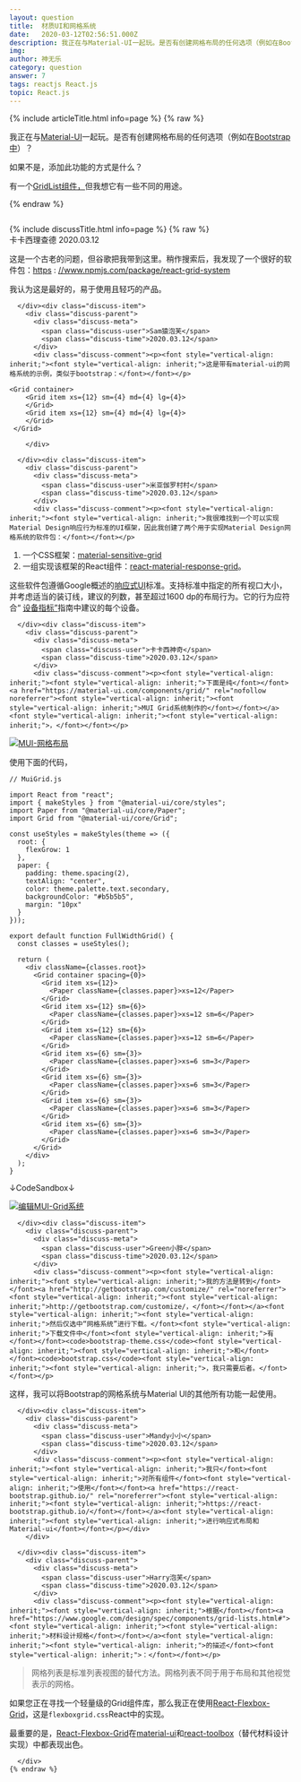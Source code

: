 ```yaml
---
layout: question
title:  材质UI和网格系统
date:   2020-03-12T02:56:51.000Z
description: 我正在与Material-UI一起玩。是否有创建网格布局的任何选项（例如在Bootstrap中）？如果不是，添加此功能的方式是什么？有一个Grid...
img: 
author: 神无乐
category: question
answer: 7
tags: reactjs React.js
topic: React.js
---
```

<div class="article-root">
  <div class="article">
    {% include articleTitle.html info=page %}
    {% raw %}
    <div class="article-content"><p><font style="vertical-align: inherit;"><font style="vertical-align: inherit;">我正在与</font></font><a href="http://material-ui.com/#/home" rel="noreferrer"><font style="vertical-align: inherit;"><font style="vertical-align: inherit;">Material-UI</font></font></a><font style="vertical-align: inherit;"><font style="vertical-align: inherit;">一起玩</font><font style="vertical-align: inherit;">。</font><font style="vertical-align: inherit;">是否有创建网格布局的任何选项（例如在</font></font><a href="http://getbootstrap.com/css/#grid" rel="noreferrer"><font style="vertical-align: inherit;"><font style="vertical-align: inherit;">Bootstrap中</font></font></a><font style="vertical-align: inherit;"><font style="vertical-align: inherit;">）？</font></font></p>

<p><font style="vertical-align: inherit;"><font style="vertical-align: inherit;">如果不是，添加此功能的方式是什么？</font></font></p>

<p><font style="vertical-align: inherit;"><font style="vertical-align: inherit;">有一个</font></font><a href="http://material-ui.com/#/components/grid-list" rel="noreferrer"><font style="vertical-align: inherit;"><font style="vertical-align: inherit;">GridList组件，</font></font></a><font style="vertical-align: inherit;"><font style="vertical-align: inherit;">但我想它有一些不同的用途。</font></font></p></div>
    {% endraw %}
  </div>
  <p style="height: 0;width:0;overflow: hidden;"> 第909篇《材质UI和网格系统》来自Winter(https://github.com/aiyld/aiyld.github.io)的站点</p>
  <div class="discuss-wrapper">
    {% include discussTitle.html info=page %}
    {% raw %}
    <div class="discuss-item">
        <div class="discuss-parent">
          <div class="discuss-meta">
            <span class="discuss-user">卡卡西理查德</span>
            <span class="discuss-time">2020.03.12</span>
          </div>
          <div class="discuss-comment"><p><font style="vertical-align: inherit;"><font style="vertical-align: inherit;">这是一个古老的问题，但谷歌把我带到这里。</font><font style="vertical-align: inherit;">稍作搜索后，我发现了一个很好的软件包：</font><a href="https://www.npmjs.com/package/react-grid-system" rel="nofollow noreferrer"><font style="vertical-align: inherit;">https</font></a><font style="vertical-align: inherit;"> : </font></font><a href="https://www.npmjs.com/package/react-grid-system" rel="nofollow noreferrer"><font style="vertical-align: inherit;"><font style="vertical-align: inherit;">//www.npmjs.com/package/react-grid-system</font></font></a></p>

<p><font style="vertical-align: inherit;"><font style="vertical-align: inherit;">我认为这是最好的，易于使用且轻巧的产品。</font></font></p></div>
        </div>
        
      </div><div class="discuss-item">
        <div class="discuss-parent">
          <div class="discuss-meta">
            <span class="discuss-user">Sam猿泡芙</span>
            <span class="discuss-time">2020.03.12</span>
          </div>
          <div class="discuss-comment"><p><font style="vertical-align: inherit;"><font style="vertical-align: inherit;">这是带有material-ui的网格系统的示例，类似于bootstrap：</font></font></p>

<pre><code>&lt;Grid container&gt;<font></font>
    &lt;Grid item xs={12} sm={4} md={4} lg={4}&gt;<font></font>
    &lt;/Grid&gt;<font></font>
    &lt;Grid item xs={12} sm={4} md={4} lg={4}&gt;<font></font>
    &lt;/Grid&gt;<font></font>
 &lt;/Grid&gt;<font></font>
</code></pre></div>
        </div>
        
      </div><div class="discuss-item">
        <div class="discuss-parent">
          <div class="discuss-meta">
            <span class="discuss-user">米亚伽罗村村</span>
            <span class="discuss-time">2020.03.12</span>
          </div>
          <div class="discuss-comment"><p><font style="vertical-align: inherit;"><font style="vertical-align: inherit;">我很难找到一个可以实现Material Design响应行为标准的UI框架，因此我创建了两个用于实现Material Design网格系统的软件包：</font></font></p>

<ol>
<li><font style="vertical-align: inherit;"><font style="vertical-align: inherit;">一个CSS框架：</font></font><a href="https://www.npmjs.com/package/material-responsive-grid" rel="nofollow noreferrer"><font style="vertical-align: inherit;"><font style="vertical-align: inherit;">material-sensitive-grid</font></font></a></li>
<li><font style="vertical-align: inherit;"><font style="vertical-align: inherit;">一组实现该框架的React组件：</font></font><a href="https://www.npmjs.com/package/react-material-responsive-grid" rel="nofollow noreferrer"><font style="vertical-align: inherit;"><font style="vertical-align: inherit;">react-material-response-grid</font></font></a><font style="vertical-align: inherit;"><font style="vertical-align: inherit;">。</font></font></li>
</ol>

<p><font style="vertical-align: inherit;"><font style="vertical-align: inherit;">这些软件包遵循</font><font style="vertical-align: inherit;">Google概述的</font></font><a href="https://material.io/guidelines/layout/responsive-ui.html" rel="nofollow noreferrer"><font style="vertical-align: inherit;"><font style="vertical-align: inherit;">响应式UI</font></font></a><font style="vertical-align: inherit;"><font style="vertical-align: inherit;">标准</font><font style="vertical-align: inherit;">。</font><font style="vertical-align: inherit;">支持标准中指定的所有视口大小，并考虑适当的装订线，建议的列数，甚至超过1600 dp的布局行为。</font><font style="vertical-align: inherit;">它的行为应符合“ </font></font><a href="https://material.io/devices/" rel="nofollow noreferrer"><font style="vertical-align: inherit;"><font style="vertical-align: inherit;">设备指标”</font></font></a><font style="vertical-align: inherit;"><font style="vertical-align: inherit;">指南中</font><font style="vertical-align: inherit;">建议的每个设备</font><font style="vertical-align: inherit;">。</font></font></p></div>
        </div>
        
      </div><div class="discuss-item">
        <div class="discuss-parent">
          <div class="discuss-meta">
            <span class="discuss-user">卡卡西神奇</span>
            <span class="discuss-time">2020.03.12</span>
          </div>
          <div class="discuss-comment"><p><font style="vertical-align: inherit;"><font style="vertical-align: inherit;">下面是纯</font></font><a href="https://material-ui.com/components/grid/" rel="nofollow noreferrer"><font style="vertical-align: inherit;"><font style="vertical-align: inherit;">MUI Grid系统制作的</font></font></a><font style="vertical-align: inherit;"><font style="vertical-align: inherit;">，</font></font></p>

<p><a href="https://i.stack.imgur.com/7MRI9.png" rel="nofollow noreferrer"><img src="https://i.stack.imgur.com/7MRI9.png" alt="MUI-网格布局"></a></p>

<p><font style="vertical-align: inherit;"><font style="vertical-align: inherit;">使用下面的代码，</font></font></p>

<pre><code>// MuiGrid.js<font></font>
<font></font>
import React from "react";<font></font>
import { makeStyles } from "@material-ui/core/styles";<font></font>
import Paper from "@material-ui/core/Paper";<font></font>
import Grid from "@material-ui/core/Grid";<font></font>
<font></font>
const useStyles = makeStyles(theme =&gt; ({<font></font>
  root: {<font></font>
    flexGrow: 1<font></font>
  },<font></font>
  paper: {<font></font>
    padding: theme.spacing(2),<font></font>
    textAlign: "center",<font></font>
    color: theme.palette.text.secondary,<font></font>
    backgroundColor: "#b5b5b5",<font></font>
    margin: "10px"<font></font>
  }<font></font>
}));<font></font>
<font></font>
export default function FullWidthGrid() {<font></font>
  const classes = useStyles();<font></font>
<font></font>
  return (<font></font>
    &lt;div className={classes.root}&gt;<font></font>
      &lt;Grid container spacing={0}&gt;<font></font>
        &lt;Grid item xs={12}&gt;<font></font>
          &lt;Paper className={classes.paper}&gt;xs=12&lt;/Paper&gt;<font></font>
        &lt;/Grid&gt;<font></font>
        &lt;Grid item xs={12} sm={6}&gt;<font></font>
          &lt;Paper className={classes.paper}&gt;xs=12 sm=6&lt;/Paper&gt;<font></font>
        &lt;/Grid&gt;<font></font>
        &lt;Grid item xs={12} sm={6}&gt;<font></font>
          &lt;Paper className={classes.paper}&gt;xs=12 sm=6&lt;/Paper&gt;<font></font>
        &lt;/Grid&gt;<font></font>
        &lt;Grid item xs={6} sm={3}&gt;<font></font>
          &lt;Paper className={classes.paper}&gt;xs=6 sm=3&lt;/Paper&gt;<font></font>
        &lt;/Grid&gt;<font></font>
        &lt;Grid item xs={6} sm={3}&gt;<font></font>
          &lt;Paper className={classes.paper}&gt;xs=6 sm=3&lt;/Paper&gt;<font></font>
        &lt;/Grid&gt;<font></font>
        &lt;Grid item xs={6} sm={3}&gt;<font></font>
          &lt;Paper className={classes.paper}&gt;xs=6 sm=3&lt;/Paper&gt;<font></font>
        &lt;/Grid&gt;<font></font>
        &lt;Grid item xs={6} sm={3}&gt;<font></font>
          &lt;Paper className={classes.paper}&gt;xs=6 sm=3&lt;/Paper&gt;<font></font>
        &lt;/Grid&gt;<font></font>
      &lt;/Grid&gt;<font></font>
    &lt;/div&gt;<font></font>
  );<font></font>
}<font></font>
</code></pre>

<p><font style="vertical-align: inherit;"><font style="vertical-align: inherit;">↓CodeSandbox↓</font></font></p>

<p><a href="https://codesandbox.io/s/musing-mclaren-nzlq6?fontsize=14&amp;hidenavigation=1&amp;theme=dark" rel="nofollow noreferrer"><img src="https://codesandbox.io/static/img/play-codesandbox.svg" alt="编辑MUI-Grid系统"></a></p></div>
        </div>
        
      </div><div class="discuss-item">
        <div class="discuss-parent">
          <div class="discuss-meta">
            <span class="discuss-user">Green小胖</span>
            <span class="discuss-time">2020.03.12</span>
          </div>
          <div class="discuss-comment"><p><font style="vertical-align: inherit;"><font style="vertical-align: inherit;">我的方法是转到</font></font><a href="http://getbootstrap.com/customize/" rel="noreferrer"><font style="vertical-align: inherit;"><font style="vertical-align: inherit;">http://getbootstrap.com/customize/，</font></font></a><font style="vertical-align: inherit;"><font style="vertical-align: inherit;">然后仅选中“网格系统”进行下载。</font><font style="vertical-align: inherit;">下载文件中</font><font style="vertical-align: inherit;">有</font></font><code>bootstrap-theme.css</code><font style="vertical-align: inherit;"><font style="vertical-align: inherit;">和</font></font><code>bootstrap.css</code><font style="vertical-align: inherit;"><font style="vertical-align: inherit;">，我只需要后者。</font></font></p>

<p><font style="vertical-align: inherit;"><font style="vertical-align: inherit;">这样，我可以将Bootstrap的网格系统与Material UI的其他所有功能一起使用。</font></font></p></div>
        </div>
        
      </div><div class="discuss-item">
        <div class="discuss-parent">
          <div class="discuss-meta">
            <span class="discuss-user">Mandy小小</span>
            <span class="discuss-time">2020.03.12</span>
          </div>
          <div class="discuss-comment"><p><font style="vertical-align: inherit;"><font style="vertical-align: inherit;">我只</font><font style="vertical-align: inherit;">对所有组件</font><font style="vertical-align: inherit;">使用</font></font><a href="https://react-bootstrap.github.io/" rel="noreferrer"><font style="vertical-align: inherit;"><font style="vertical-align: inherit;">https://react-bootstrap.github.io/</font></font></a><font style="vertical-align: inherit;"><font style="vertical-align: inherit;">进行响应式布局和Material-ui</font></font></p></div>
        </div>
        
      </div><div class="discuss-item">
        <div class="discuss-parent">
          <div class="discuss-meta">
            <span class="discuss-user">Harry泡芙</span>
            <span class="discuss-time">2020.03.12</span>
          </div>
          <div class="discuss-comment"><p><font style="vertical-align: inherit;"><font style="vertical-align: inherit;">根据</font></font><a href="https://www.google.com/design/spec/components/grid-lists.html#"><font style="vertical-align: inherit;"><font style="vertical-align: inherit;">材料设计规格</font></font></a><font style="vertical-align: inherit;"><font style="vertical-align: inherit;">的描述</font><font style="vertical-align: inherit;">：</font></font></p>

<blockquote>
  <p><font style="vertical-align: inherit;"><font style="vertical-align: inherit;">网格列表是标准列表视图的替代方法。</font><font style="vertical-align: inherit;">网格列表不同于用于布局和其他视觉表示的网格。</font></font></p>
</blockquote>

<p><font style="vertical-align: inherit;"><font style="vertical-align: inherit;">如果您正在寻找一个轻量级的Grid组件库，那么我正在使用</font></font><a href="http://roylee0704.github.io/react-flexbox-grid/"><font style="vertical-align: inherit;"><font style="vertical-align: inherit;">React-Flexbox-Grid</font></font></a><font style="vertical-align: inherit;"><font style="vertical-align: inherit;">，这是</font></font><code>flexboxgrid.css</code><font style="vertical-align: inherit;"><font style="vertical-align: inherit;">React中</font><font style="vertical-align: inherit;">的实现</font><font style="vertical-align: inherit;">。</font></font></p>

<p><font style="vertical-align: inherit;"><font style="vertical-align: inherit;">最重要的是，</font></font><a href="http://roylee0704.github.io/react-flexbox-grid/"><font style="vertical-align: inherit;"><font style="vertical-align: inherit;">React-Flexbox-Grid</font></font></a><font style="vertical-align: inherit;"><font style="vertical-align: inherit;">在</font></font><a href="https://github.com/callemall/material-ui"><font style="vertical-align: inherit;"><font style="vertical-align: inherit;">material-ui</font></font></a><font style="vertical-align: inherit;"><font style="vertical-align: inherit;">和</font></font><a href="https://github.com/react-toolbox/react-toolbox"><font style="vertical-align: inherit;"><font style="vertical-align: inherit;">react-toolbox</font></font></a><font style="vertical-align: inherit;"><font style="vertical-align: inherit;">（替代材料设计实现）中</font><font style="vertical-align: inherit;">都表现出色</font><font style="vertical-align: inherit;">。</font></font></p></div>
        </div>
        
      </div>
    {% endraw %}
  </div>
<div>
